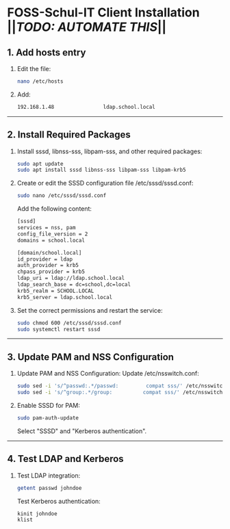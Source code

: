 # FOSS-Schul-IT Client Installation ||*TODO: AUTOMATE THIS*||

## 1. Add hosts entry
1. Edit the file:
   ```bash
   nano /etc/hosts
   ```
2. Add:
   ```bash
   192.168.1.48                ldap.school.local
   ```
   
---

## 2. Install Required Packages
1. Install sssd, libnss-sss, libpam-sss, and other required packages:
    ```bash
    sudo apt update
    sudo apt install sssd libnss-sss libpam-sss libpam-krb5
    ```
2. Create or edit the SSSD configuration file /etc/sssd/sssd.conf:
    ```bash
    sudo nano /etc/sssd/sssd.conf
    ```
   Add the following content:
    ```bash
    [sssd]
    services = nss, pam
    config_file_version = 2
    domains = school.local
   
    [domain/school.local]
    id_provider = ldap
    auth_provider = krb5
    chpass_provider = krb5
    ldap_uri = ldap://ldap.school.local
    ldap_search_base = dc=school,dc=local
    krb5_realm = SCHOOL.LOCAL
    krb5_server = ldap.school.local
    ```
3. Set the correct permissions and restart the service:
    ```bash
    sudo chmod 600 /etc/sssd/sssd.conf
    sudo systemctl restart sssd
    ```
---

## 3. Update PAM and NSS Configuration
1. Update PAM and NSS Configuration:
   Update /etc/nsswitch.conf:
    ```bash
    sudo sed -i 's/^passwd:.*/passwd:         compat sss/' /etc/nsswitch.conf
    sudo sed -i 's/^group:.*/group:          compat sss/' /etc/nsswitch.conf
   ```
2. Enable SSSD for PAM:
    ```bash
    sudo pam-auth-update
   ```
    Select "SSSD" and "Kerberos authentication".

---

## 4. Test LDAP and Kerberos
1. Test LDAP integration:
     ```bash
     getent passwd johndoe
     ```
   Test Kerberos authentication:
     ```bash
     kinit johndoe
     klist
     ```
